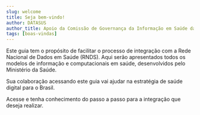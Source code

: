```yaml
---
slug: welcome
title: Seja bem-vindo!
author: DATASUS
author_title: Apoio da Comissão de Governança da Informação em Saúde da Universidade Federal de Goiás (UFG)
tags: [boas-vindas]
---
```


Este guia tem o propósito de facilitar o processo de integração com a
Rede Nacional de Dados em Saúde (RNDS). Aqui serão apresentados todos os
modelos de informação e computacionais em saúde, desenvolvidos pelo
Ministério da Saúde.

Sua colaboração acessando este guia vai ajudar na estratégia de saúde digital
para o Brasil.

Acesse e tenha conhecimento do passo a passo para a integração que deseja
realizar.
